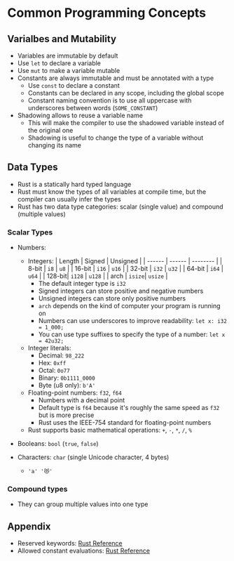 # Common Programming Concepts

## Varialbes and Mutability

- Variables are immutable by default
- Use `let` to declare a variable
- Use `mut` to make a variable mutable
- Constants are always immutable and must be annotated with a type
  - Use `const` to declare a constant
  - Constants can be declared in any scope, including the global scope
  - Constant naming convention is to use all uppercase with underscores between words (`SOME_CONSTANT`)
- Shadowing allows to reuse a variable name
  - This will make the compiler to use the shadowed variable instead of the original one
  - Shadowing is useful to change the type of a variable without changing its name

## Data Types

- Rust is a statically hard typed language
- Rust must know the types of all variables at compile time, but the compiler can usually infer the types
- Rust has two data type categories: scalar (single value) and compound (multiple values)

### Scalar Types

- Numbers:

  - Integers:
    | Length | Signed | Unsigned |
    | ------ | ------ | -------- |
    | 8-bit | `i8` | `u8` |
    | 16-bit | `i16` | `u16` |
    | 32-bit | `i32` | `u32` |
    | 64-bit | `i64` | `u64` |
    | 128-bit| `i128` | `u128` |
    | arch | `isize`| `usize` |
    - The default integer type is `i32`
    - Signed integers can store positive and negative numbers
    - Unsigned integers can store only positive numbers
    - `arch` depends on the kind of computer your program is running on
    - Numbers can use underscores to improve readability: `let x: i32 = 1_000;`
    - You can use type suffixes to specify the type of a number: `let x = 42u32;`
  - Integer literals:
    - Decimal: `98_222`
    - Hex: `0xff`
    - Octal: `0o77`
    - Binary: `0b1111_0000`
    - Byte (u8 only): `b'A'`
  - Floating-point numbers: `f32`, `f64`
    - Numbers with a decimal point
    - Default type is `f64` because it's roughly the same speed as `f32` but is more precise
    - Rust uses the IEEE-754 standard for floating-point numbers
  - Rust supports basic mathematical operations: `+`, `-`, `*`, `/`, `%`

- Booleans: `bool` (`true`, `false`)
- Characters: `char` (single Unicode character, 4 bytes)
  - `'a' '😻'`

### Compound types

- They can group multiple values into one type

## Appendix

- Reserved keywords: [Rust Reference](https://doc.rust-lang.org/reference/keywords.html)
- Allowed constant evaluations: [Rust Reference](https://doc.rust-lang.org/reference/const_eval.html)
